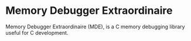 # Memory Debugger Extraordinaire
Memory Debugger Extraordinaire (MDE), is a C memory debugging library useful for C development.
